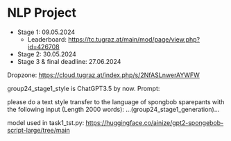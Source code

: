 # NLP Project

* Stage 1: 09.05.2024
  * Leaderboard: https://tc.tugraz.at/main/mod/page/view.php?id=426708
* Stage 2: 30.05.2024
* Stage 3 & final deadline: 27.06.2024


Dropzone:
https://cloud.tugraz.at/index.php/s/2NfASLnwerAYWFW


group24_stage1_style is ChatGPT3.5 by now. Prompt: 

please do a text style transfer to the language of spongbob sparepants with the following input (Length 2000 words): ...(group24_stage1_generation)...


model used in task1_tst.py: https://huggingface.co/ainize/gpt2-spongebob-script-large/tree/main